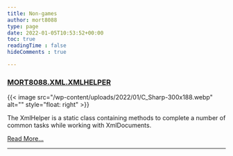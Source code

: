 ```yaml
---
title: Non-games
author: mort8088
type: page
date: 2022-01-05T10:53:52+00:00
toc: true
readingTime : false
hideComments : true

---
```

### [MORT8088.XML.XMLHELPER][1]

{{< image src="/wp-content/uploads/2022/01/C_Sharp-300x188.webp" alt="" style="float: right" >}}

The XmlHelper is a static class containing methods to complete a number of common tasks while working with XmlDocuments.

[Read More&#8230;][1]

---

&nbsp;

 [1]: https://mort8088.com/non-games/xmlhelper/